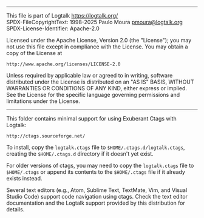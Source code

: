 ________________________________________________________________________

This file is part of Logtalk <https://logtalk.org/>  
SPDX-FileCopyrightText: 1998-2025 Paulo Moura <pmoura@logtalk.org>  
SPDX-License-Identifier: Apache-2.0

Licensed under the Apache License, Version 2.0 (the "License");
you may not use this file except in compliance with the License.
You may obtain a copy of the License at

    http://www.apache.org/licenses/LICENSE-2.0

Unless required by applicable law or agreed to in writing, software
distributed under the License is distributed on an "AS IS" BASIS,
WITHOUT WARRANTIES OR CONDITIONS OF ANY KIND, either express or implied.
See the License for the specific language governing permissions and
limitations under the License.
________________________________________________________________________


This folder contains minimal support for using Exuberant Ctags with Logtalk:

	http://ctags.sourceforge.net/

To install, copy the `logtalk.ctags` file to `$HOME/.ctags.d/logtalk.ctags`,
creating the `$HOME/.ctags.d` directory if it doesn't yet exist.

For older versions of ctags, you may need to copy the `logtalk.ctags` file to
`$HOME/.ctags` or append its contents to the `$HOME/.ctags` file if it already
exists instead.

Several text editors (e.g., Atom, Sublime Text, TextMate, Vim, and Visual Studio
Code) support code navigation using ctags. Check the text editor documentation
and the Logtalk support provided by this distribution for details.
